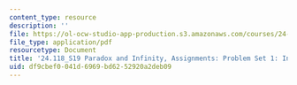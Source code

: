 ```yaml
---
content_type: resource
description: ''
file: https://ol-ocw-studio-app-production.s3.amazonaws.com/courses/24-118-paradox-and-infinity-spring-2019/df9cbef0041d6969bd6252920a2deb09_MIT24_118S19_ProblemSet1.pdf
file_type: application/pdf
resourcetype: Document
title: '24.118_S19 Paradox and Infinity, Assignments: Problem Set 1: Infinite Cardinalities'
uid: df9cbef0-041d-6969-bd62-52920a2deb09
---
```

